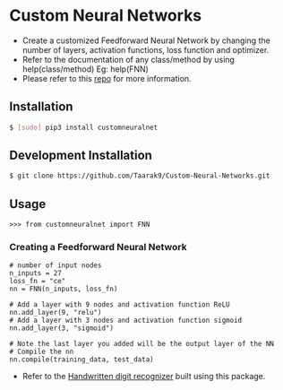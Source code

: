 # Custom Neural Networks
* Create a customized Feedforward Neural Network by changing the number of layers, activation functions, loss function and optimizer.
* Refer to the documentation of any class/method by using help(class/method) Eg: help(FNN)
* Please refer to this [repo](https://github.com/Taarak9/Neural-Networks) for more information.

## Installation
```bash
$ [sudo] pip3 install customneuralnet
``` 
## Development Installation
```bash
$ git clone https://github.com/Taarak9/Custom-Neural-Networks.git
```
## Usage
```python3
>>> from customneuralnet import FNN
```
### Creating a Feedforward Neural Network
```python3
# number of input nodes
n_inputs = 27
loss_fn = "ce"
nn = FNN(n_inputs, loss_fn)

# Add a layer with 9 nodes and activation function ReLU
nn.add_layer(9, "relu")
# Add a layer with 3 nodes and activation function sigmoid
nn.add_layer(3, "sigmoid")

# Note the last layer you added will be the output layer of the NN
# Compile the nn
nn.compile(training_data, test_data)
```
* Refer to the [Handwritten digit recognizer](https://github.com/Taarak9/Handwritten-Digit-Recognition/blob/main/src/FNN/hdr_fnn.ipynb) built using this package.
